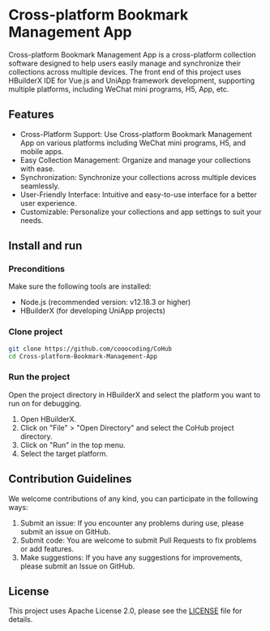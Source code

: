 # Cross-platform Bookmark Management App

Cross-platform Bookmark Management App is a cross-platform collection software designed to help users easily manage and synchronize their collections across multiple devices. The front end of this project uses HBuilderX IDE for Vue.js and UniApp framework development, supporting multiple platforms, including WeChat mini programs, H5, App, etc.

## Features
- Cross-Platform Support: Use Cross-platform Bookmark Management App on various platforms including WeChat mini programs, H5, and mobile apps.
- Easy Collection Management: Organize and manage your collections with ease.
- Synchronization: Synchronize your collections across multiple devices seamlessly.
- User-Friendly Interface: Intuitive and easy-to-use interface for a better user experience.
- Customizable: Personalize your collections and app settings to suit your needs.

## Install and run

### Preconditions

Make sure the following tools are installed:

- Node.js (recommended version: v12.18.3 or higher)
- HBuilderX (for developing UniApp projects)

### Clone project

```bash
git clone https://github.com/cooocoding/CoHub
cd Cross-platform-Bookmark-Management-App
```


### Run the project

Open the project directory in HBuilderX and select the platform you want to run on for debugging.

1. Open HBuilderX.
2. Click on "File" > "Open Directory" and select the CoHub project directory.
3. Click on "Run" in the top menu.
4. Select the target platform.


## Contribution Guidelines

We welcome contributions of any kind, you can participate in the following ways:

1. Submit an issue: If you encounter any problems during use, please submit an issue on GitHub.
2. Submit code: You are welcome to submit Pull Requests to fix problems or add features.
3. Make suggestions: If you have any suggestions for improvements, please submit an Issue on GitHub.

## License

This project uses Apache License 2.0, please see the [LICENSE](./LICENSE) file for details.
